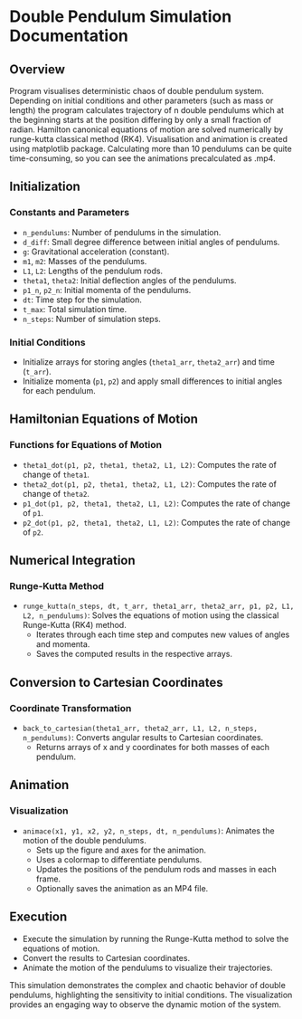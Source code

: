 # Double Pendulum Simulation Documentation

## Overview

Program visualises deterministic chaos of double pendulum system.
Depending on initial conditions and other parameters (such as mass or length) the program calculates trajectory of n
double pendulums which at the beginning starts at the position differing by only a small fraction of radian.
Hamilton canonical equations of motion are solved numerically by runge-kutta classical method (RK4).
Visualisation and animation is created using matplotlib package.
Calculating more than 10 pendulums can be quite time-consuming, so you can see the animations precalculated as .mp4.

## Initialization

### Constants and Parameters
- `n_pendulums`: Number of pendulums in the simulation.
- `d_diff`: Small degree difference between initial angles of pendulums.
- `g`: Gravitational acceleration (constant).
- `m1`, `m2`: Masses of the pendulums.
- `L1`, `L2`: Lengths of the pendulum rods.
- `theta1`, `theta2`: Initial deflection angles of the pendulums.
- `p1_n`, `p2_n`: Initial momenta of the pendulums.
- `dt`: Time step for the simulation.
- `t_max`: Total simulation time.
- `n_steps`: Number of simulation steps.

### Initial Conditions
- Initialize arrays for storing angles (`theta1_arr`, `theta2_arr`) and time (`t_arr`).
- Initialize momenta (`p1`, `p2`) and apply small differences to initial angles for each pendulum.

## Hamiltonian Equations of Motion

### Functions for Equations of Motion
- `theta1_dot(p1, p2, theta1, theta2, L1, L2)`: Computes the rate of change of `theta1`.
- `theta2_dot(p1, p2, theta1, theta2, L1, L2)`: Computes the rate of change of `theta2`.
- `p1_dot(p1, p2, theta1, theta2, L1, L2)`: Computes the rate of change of `p1`.
- `p2_dot(p1, p2, theta1, theta2, L1, L2)`: Computes the rate of change of `p2`.

## Numerical Integration

### Runge-Kutta Method
- `runge_kutta(n_steps, dt, t_arr, theta1_arr, theta2_arr, p1, p2, L1, L2, n_pendulums)`:
Solves the equations of motion using the classical Runge-Kutta (RK4) method.
  - Iterates through each time step and computes new values of angles and momenta.
  - Saves the computed results in the respective arrays.

## Conversion to Cartesian Coordinates

### Coordinate Transformation
- `back_to_cartesian(theta1_arr, theta2_arr, L1, L2, n_steps, n_pendulums)`: Converts angular results to Cartesian coordinates.
  - Returns arrays of x and y coordinates for both masses of each pendulum.

## Animation

### Visualization
- `animace(x1, y1, x2, y2, n_steps, dt, n_pendulums)`: Animates the motion of the double pendulums.
  - Sets up the figure and axes for the animation.
  - Uses a colormap to differentiate pendulums.
  - Updates the positions of the pendulum rods and masses in each frame.
  - Optionally saves the animation as an MP4 file.

## Execution
- Execute the simulation by running the Runge-Kutta method to solve the equations of motion.
- Convert the results to Cartesian coordinates.
- Animate the motion of the pendulums to visualize their trajectories.

This simulation demonstrates the complex and chaotic behavior of double pendulums,
highlighting the sensitivity to initial conditions.
The visualization provides an engaging way to observe the dynamic motion of the system.